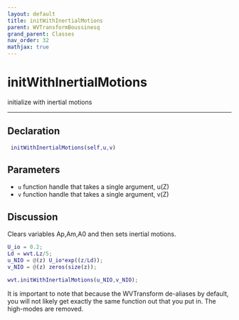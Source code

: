 ```yaml
---
layout: default
title: initWithInertialMotions
parent: WVTransformBoussinesq
grand_parent: Classes
nav_order: 32
mathjax: true
---
```


#  initWithInertialMotions

initialize with inertial motions


---

## Declaration
```matlab
 initWithInertialMotions(self,u,v)
```
## Parameters
+ `u`  function handle that takes a single argument, u(Z)
+ `v`  function handle that takes a single argument, v(Z)

## Discussion

  Clears variables Ap,Am,A0 and then sets inertial motions.
  
  ```matlab
  U_io = 0.2;
  Ld = wvt.Lz/5;
  u_NIO = @(z) U_io*exp((z/Ld));
  v_NIO = @(z) zeros(size(z));
 
  wvt.initWithInertialMotions(u_NIO,v_NIO);
  ```
 
  It is important to note that because the WVTransform
  de-aliases by default, you will not likely get exactly the
  same function out that you put in. The high-modes are
  removed.
 
        
